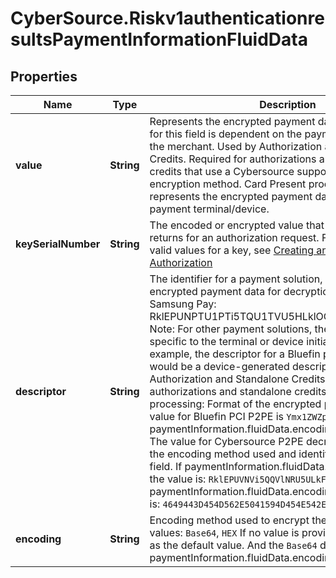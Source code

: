 # CyberSource.Riskv1authenticationresultsPaymentInformationFluidData

## Properties
Name | Type | Description | Notes
------------ | ------------- | ------------- | -------------
**value** | **String** | Represents the encrypted payment data BLOB. The entry for this field is dependent on the payment solution used by the merchant. Used by Authorization and Standalone Credits. Required for authorizations and standalone credits that use a Cybersource suppored Point-to-Point encryption method. Card Present processing This field represents the encrypted payment data generated by the payment terminal/device.  | [optional] 
**keySerialNumber** | **String** | The encoded or encrypted value that a payment solution returns for an authorization request. For details about the valid values for a key, see [Creating an Online Authorization](https://developer.cybersource.com/api/developer-guides/dita-payments/CreatingOnlineAuth.html)  | [optional] 
**descriptor** | **String** | The identifier for a payment solution, which is sending the encrypted payment data for decryption. Valid values: Samsung Pay: RklEPUNPTU1PTi5TQU1TVU5HLklOQVBQLlBBWU1FTlQ= Note: For other payment solutions, the value may be specific to the terminal or device initiatinf the payment. For example, the descriptor for a Bluefin payment encryption would be a device-generated descriptor. Used by Authorization and Standalone Credits. Required for authorizations and standalone credits.  Card Present processing: Format of the encrypted payment data. The value for Bluefin PCI P2PE is `Ymx1ZWZpbg==`. paymentInformation.fluidData.encoding must be `Base64`. The value for Cybersource P2PE decryption depends on the encoding method used and identified in encoding field. If paymentInformation.fluidData.encoding is `Base64`, the value is: `RklEPUVNVi5QQVlNRU5ULkFQSQ==` If paymentInformation.fluidData.encoding is `HEX`, the value is: `4649443D454D562E5041594D454E542E41504`  | [optional] 
**encoding** | **String** | Encoding method used to encrypt the payment data. Valid values: `Base64`, `HEX` If no value is provided, `Base64` is taken as the default value. And the `Base64` descriptor is used for paymentInformation.fluidData.encoding  | [optional] 


